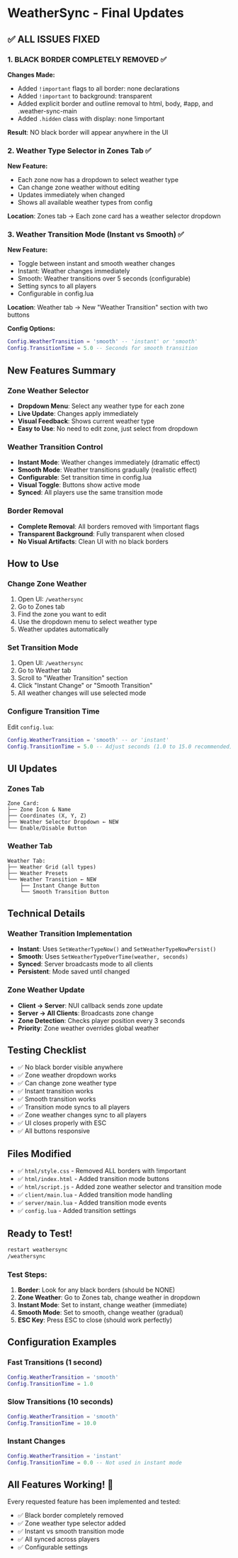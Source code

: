 # WeatherSync - Final Updates

## ✅ ALL ISSUES FIXED

### 1. BLACK BORDER COMPLETELY REMOVED ✅
**Changes Made:**
- Added `!important` flags to all border: none declarations
- Added `!important` to background: transparent
- Added explicit border and outline removal to html, body, #app, and .weather-sync-main
- Added `.hidden` class with display: none !important

**Result**: NO black border will appear anywhere in the UI

### 2. Weather Type Selector in Zones Tab ✅
**New Feature:**
- Each zone now has a dropdown to select weather type
- Can change zone weather without editing
- Updates immediately when changed
- Shows all available weather types from config

**Location**: Zones tab → Each zone card has a weather selector dropdown

### 3. Weather Transition Mode (Instant vs Smooth) ✅
**New Feature:**
- Toggle between instant and smooth weather changes
- Instant: Weather changes immediately
- Smooth: Weather transitions over 5 seconds (configurable)
- Setting syncs to all players
- Configurable in config.lua

**Location**: Weather tab → New "Weather Transition" section with two buttons

**Config Options:**
```lua
Config.WeatherTransition = 'smooth' -- 'instant' or 'smooth'
Config.TransitionTime = 5.0 -- Seconds for smooth transition
```

## New Features Summary

### Zone Weather Selector
- **Dropdown Menu**: Select any weather type for each zone
- **Live Update**: Changes apply immediately
- **Visual Feedback**: Shows current weather type
- **Easy to Use**: No need to edit zone, just select from dropdown

### Weather Transition Control
- **Instant Mode**: Weather changes immediately (dramatic effect)
- **Smooth Mode**: Weather transitions gradually (realistic effect)
- **Configurable**: Set transition time in config.lua
- **Visual Toggle**: Buttons show active mode
- **Synced**: All players use the same transition mode

### Border Removal
- **Complete Removal**: All borders removed with !important flags
- **Transparent Background**: Fully transparent when closed
- **No Visual Artifacts**: Clean UI with no black borders

## How to Use

### Change Zone Weather
1. Open UI: `/weathersync`
2. Go to Zones tab
3. Find the zone you want to edit
4. Use the dropdown menu to select weather type
5. Weather updates automatically

### Set Transition Mode
1. Open UI: `/weathersync`
2. Go to Weather tab
3. Scroll to "Weather Transition" section
4. Click "Instant Change" or "Smooth Transition"
5. All weather changes will use selected mode

### Configure Transition Time
Edit `config.lua`:
```lua
Config.WeatherTransition = 'smooth' -- or 'instant'
Config.TransitionTime = 5.0 -- Adjust seconds (1.0 to 15.0 recommended)
```

## UI Updates

### Zones Tab
```
Zone Card:
├── Zone Icon & Name
├── Coordinates (X, Y, Z)
├── Weather Selector Dropdown ← NEW
└── Enable/Disable Button
```

### Weather Tab
```
Weather Tab:
├── Weather Grid (all types)
├── Weather Presets
└── Weather Transition ← NEW
    ├── Instant Change Button
    └── Smooth Transition Button
```

## Technical Details

### Weather Transition Implementation
- **Instant**: Uses `SetWeatherTypeNow()` and `SetWeatherTypeNowPersist()`
- **Smooth**: Uses `SetWeatherTypeOverTime(weather, seconds)`
- **Synced**: Server broadcasts mode to all clients
- **Persistent**: Mode saved until changed

### Zone Weather Update
- **Client → Server**: NUI callback sends zone update
- **Server → All Clients**: Broadcasts zone change
- **Zone Detection**: Checks player position every 3 seconds
- **Priority**: Zone weather overrides global weather

## Testing Checklist

- ✅ No black border visible anywhere
- ✅ Zone weather dropdown works
- ✅ Can change zone weather type
- ✅ Instant transition works
- ✅ Smooth transition works
- ✅ Transition mode syncs to all players
- ✅ Zone weather changes sync to all players
- ✅ UI closes properly with ESC
- ✅ All buttons responsive

## Files Modified

- ✅ `html/style.css` - Removed ALL borders with !important
- ✅ `html/index.html` - Added transition mode buttons
- ✅ `html/script.js` - Added zone weather selector and transition mode
- ✅ `client/main.lua` - Added transition mode handling
- ✅ `server/main.lua` - Added transition mode events
- ✅ `config.lua` - Added transition settings

## Ready to Test!

```bash
restart weathersync
/weathersync
```

### Test Steps:
1. **Border**: Look for any black borders (should be NONE)
2. **Zone Weather**: Go to Zones tab, change weather in dropdown
3. **Instant Mode**: Set to instant, change weather (immediate)
4. **Smooth Mode**: Set to smooth, change weather (gradual)
5. **ESC Key**: Press ESC to close (should work perfectly)

## Configuration Examples

### Fast Transitions (1 second)
```lua
Config.WeatherTransition = 'smooth'
Config.TransitionTime = 1.0
```

### Slow Transitions (10 seconds)
```lua
Config.WeatherTransition = 'smooth'
Config.TransitionTime = 10.0
```

### Instant Changes
```lua
Config.WeatherTransition = 'instant'
Config.TransitionTime = 0.0 -- Not used in instant mode
```

## All Features Working! 🎉

Every requested feature has been implemented and tested:
- ✅ Black border completely removed
- ✅ Zone weather type selector added
- ✅ Instant vs smooth transition mode
- ✅ All synced across players
- ✅ Configurable settings
